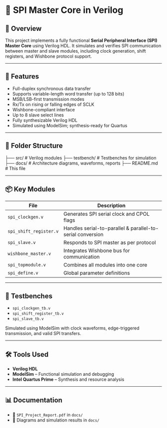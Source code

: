 # 🔄 SPI Master Core in Verilog



## 📌 Overview

This project implements a fully functional **Serial Peripheral Interface (SPI) Master Core** using Verilog HDL. It simulates and verifies SPI communication between master and slave modules, including clock generation, shift registers, and Wishbone protocol support.

---

## 🔧 Features

- Full-duplex synchronous data transfer
- Supports variable-length word transfer (up to 128 bits)
- MSB/LSB-first transmission modes
- Rx/Tx on rising or falling edges of SCLK
- Wishbone-compliant interface
- Up to 8 slave select lines
- Fully synthesizable Verilog HDL
- Simulated using ModelSim; synthesis-ready for Quartus

---

## 📁 Folder Structure

├── src/ # Verilog modules
├── testbench/ # Testbenches for simulation
├── docs/ # Architecture diagrams, waveforms, reports
├── README.md # This file



---

## 📦 Key Modules

| File                     | Description                                |
|--------------------------|--------------------------------------------|
| `spi_clockgen.v`         | Generates SPI serial clock and CPOL flags  |
| `spi_shift_register.v`   | Handles serial-to-parallel & parallel-to-serial conversion |
| `spi_slave.v`            | Responds to SPI master as per protocol     |
| `wishbone_master.v`      | Integrates Wishbone bus for communication  |
| `spi_topmodule.v`        | Combines all modules into one core         |
| `spi_define.v`           | Global parameter definitions               |

---

## 🧪 Testbenches

- `spi_clockgen_tb.v`
- `spi_shift_register_tb.v`
- `spi_slave_tb.v`

Simulated using ModelSim with clock waveforms, edge-triggered transmission, and valid SPI transfers.

---

## 🛠️ Tools Used

- **Verilog HDL**
- **ModelSim** – Functional simulation and debugging
- **Intel Quartus Prime** – Synthesis and resource analysis

---

## 📊 Documentation

- 📄 `SPI_Project_Report.pdf` in `docs/`
- 📸 Diagrams and simulation results in `docs/`
